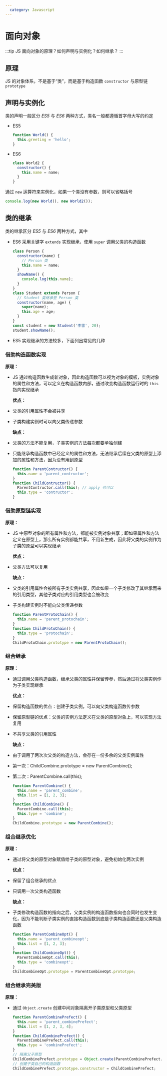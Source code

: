 ```yaml
---
  category: Javascript
---
```


# 面向对象

:::tip
JS 面向对象的原理？如何声明与实例化？如何继承？
:::

## 原理

JS 的对象体系，不是基于“类”，而是基于构造函数 `constructor` 与原型链 `prototype`

## 声明与实例化

类的声明一般区分 _ES5_ 与 _ES6_ 两种方式，类名一般都遵循首字母大写的约定

- ES5

  ```js
  function World() {
    this.greeting = 'hello';
  }
  ```

- ES6

  ```js
  class World2 {
    constructor() {
      this.name = name;
    }
  }
  ```

通过 `new` 运算符来实例化，如果一个类没有参数，则可以省略括号

```js
console.log(new World(), new World2());
```

## 类的继承

类的继承区分 _ES5_ 与 _ES6_ 两种方式，其中

- ES6 采用关键字 `extends` 实现继承，使用 `super` 调用父类的构造函数

  ```js
  class Person {
    constructor(name) {
      // Person 类
      this.name = name;
    }
    showName() {
      console.log(this.name);
    }
  }
  class Student extends Person {
    // Student 类继承至 Person 类
    constructor(name, age) {
      super(name);
      this.age = age;
    }
  }
  const student = new Student('李雷', 20);
  student.showName();
  ```

- ES5 实现继承的方法较多，下面列出常见的几种

### 借助构造函数实现

  **原理：**

- JS 通过构造函数生成新对象，因此构造函数可以视为对象的模板，实例对象的属性和方法，可以定义在构造函数内部，通过改变构造函数运行时的 `this` 指向实现继承

  **优点：**

- 父类的引用属性不会被共享
- 子类构建实例时可以向父类传递参数

  **缺点：**

- 父类的方法不能复用，子类实例的方法每次都要单独创建
- 只能继承构造函数中已经定义的属性和方法，无法继承后续在父类的原型上添加的属性和方法，因为没有用到原型

  ```js
  function ParentContructor() {
    this.name = 'parent_contructor';
  }
  function ChildContructor() {
    ParentContructor.call(this); // apply 也可以
    this.type = 'contructor';
  }
  ```

### 借助原型链实现

  **原理：**

- JS 中原型对象的所有属性和方法，都能被实例对象共享；即如果属性和方法定义在原型上，那么所有实例都能共享，不用新生成，因此将父类的实例作为子类的原型可以实现继承

  **优点：**

- 父类方法可以复用

  **缺点：**

- 父类的引用属性会被所有子类实例共享，因此如果一个子类修改了其继承而来的引用类型，其他子类对应的引用类型也会被改变
- 子类构建实例时不能向父类传递参数

  ```js
  function ParentProtoChain() {
    this.name = 'parent_protochain';
  }
  function ChildProtoChain() {
    this.type = 'protochain';
  }
  ChildProtoChain.prototype = new ParentProtoChain();
  ```

### 组合继承

  **原理：**

- 通过调用父类构造函数，继承父类的属性并保留传参，然后通过将父类实例作为子类实现继承

  **优点：**

- 保留构造函数的优点：创建子类实例，可以向父类构造函数传参数
- 保留原型链的优点：父类的实例方法定义在父类的原型对象上，可以实现方法复用
- 不共享父类的引用属性

  **缺点：**

- 由于调用了两次次父类的构造方法，会存在一份多余的父类实例属性
- 第一次：ChildCombine.prototype = new ParentCombine();
- 第二次：ParentCombine.call(this);

  ```js
  function ParentCombine() {
    this.name = 'parent_combine';
    this.list = [1, 2, 3];
  }
  function ChildCombine() {
    ParentCombine.call(this);
    this.type = 'combine';
  }
  ChildCombine.prototype = new ParentCombine();
  ```

### 组合继承优化

  **原理：**

- 通过将父类的原型对象赋值给子类的原型对象，避免初始化两次实例

  **优点：**

- 保留了组合继承的优点
- 只调用一次父类构造函数

  **缺点：**

- 子类修改构造函数的指向之后，父类实例的构造函数指向也会同时也发生变化，因为不能判断子类实例的直接构造函数到底是子类构造函数还是父类构造函数

  ```js
  function ParentCombineOpt() {
    this.name = 'parent_combineopt';
    this.list = [1, 2, 3];
  }
  function ChildCombineOpt() {
    ParentCombineOpt.call(this);
    this.type = 'combineopt';
  }
  ChildCombineOpt.prototype = ParentCombineOpt.prototype;
  ```

### 组合继承完美版

  **原理：**

- 通过 `Object.create` 创建中间对象隔离开子类原型和父类原型

  ```js
  function ParentCombinePrefect() {
    this.name = 'parent_combinePrefect';
    this.list = [1, 2, 3, 4];
  }
  function ChildCombinePrefect() {
    ParentCombinePrefect.call(this);
    this.type = 'combinePrefect';
  }
  // 隔离父子原型
  ChildCombinePrefect.prototype = Object.create(ParentCombinePrefect.prototype);
  // 创建子类自己的构造函数
  ChildCombinePrefect.prototype.constructor = ChildCombinePrefect;
  ```
